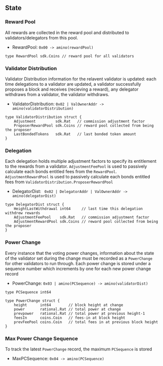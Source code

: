 ## State

### Reward Pool

All rewards are collected in the reward pool and distributed to validators/delegators 
from this pool. 

 - RewardPool:  `0x00 -> amino(rewardPool)`

```golang
type RewardPool sdk.Coins // reward pool for all validators
```

### Validator Distribution

Validator Distribution information for the relavent validator is updated: each
time delegations to a validator are updated, a validator successfully proposes
a block and receives (recieving a reward), any delegator withdraws from a
validator, the validator withdraws. 

 - ValidatorDistribution:  `0x02 | ValOwnerAddr -> amino(validatorDistribution)`

```golang
type ValidatorDistribution struct {
    Adjustment         sdk.Rat   // commission adjustment factor
    ProposerRewardPool sdk.Coins // reward pool collected from being the proposer
	LastBondedTokens   sdk.Rat   // last bonded token amount
}
```

### Delegation

Each delegation holds multiple adjustment factors to specify its entitlement to
the rewards from a validator. `AdjustmentFeePool` is  used to passively
calculate each bonds entitled fees from the `RewardPool`.
`AdjustmentRewardPool` is used to passively calculate each bonds entitled fees
from `ValidatorDistribution.ProposerRewardPool`
 
 - DelegatorDist: ` 0x02 | DelegatorAddr | ValOwnerAddr -> amino(delegatorDist)`

```golang
type DelegatorDist struct {
    HeightLastWithdrawal int64     // last time this delegation withdrew rewards
    AdjustmentFeePool    sdk.Rat   // commission adjustment factor
    AdjustmentRewardPool sdk.Coins // reward pool collected from being the proposer
}
```

### Power Change

Every instance that the voting power changes, information about the state of
the validator set during the change must be recorded as a `PowerChange` for
other validators to run through. Each power change is stored under a sequence
number which increments by one for each new power change record

 - PowerChange: `0x03 | amino(PCSequence) -> amino(validatorDist)`

```golang
type PCSequence int64 

type PowerChange struct {
    height      int64        // block height at change
    power       rational.Rat // total power at change
    prevpower   rational.Rat // total power at previous height-1 
    feesIn      coins.Coin   // fees-in at block height
    prevFeePool coins.Coin   // total fees in at previous block height
}
```

### Max Power Change Sequence

To track the latest `PowerChange` record, the maximum `PCSequence` is stored

 - MaxPCSequence:   `0x04 -> amino(PCSequence)`
